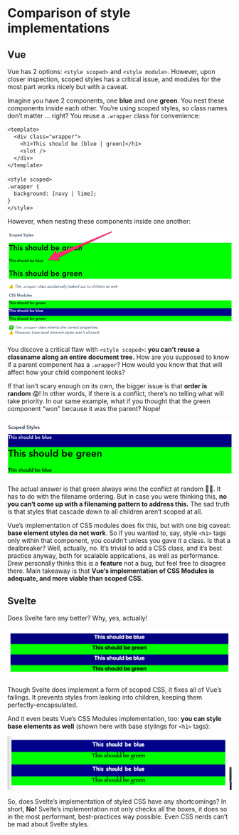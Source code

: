 # Comparison of style implementations

## Vue

Vue has 2 options: `<style scoped>` and `<style module>`. However, upon closer inspection, scoped styles has a critical issue, and modules for the most part works nicely but with a caveat.

Imagine you have 2 components, one **blue** and one **green**. You nest these components inside each other. You‘re using scoped styles, so class names don’t matter … right? You reuse a `.wrapper` class for convenience:

```vue
<template>
  <div class="wrapper">
    <h1>This should be [blue | green]</h1>
    <slot />
  </div>
</template>

<style scoped>
.wrapper {
  background: [navy | lime];
}
</style>
```

However, when nesting these components inside one another:

![](./docs/vue.png)

You discove a critical flaw with `<style scoped>`: **you can’t reuse a classname along an entire document tree.** How are you supposed to know if a parent component has a `.wrapper`? How would you know that that will affect how your child component looks?

If that isn’t scary enough on its own, the bigger issue is that **order is random** 😱! In other words, if there is a conflict, there‘s no telling what will take priority. In our same example, what if you thought that the green component “won” because it was the parent? Nope!

![](./docs/vue2.png)

The actual answer is that green always wins the conflict at random 🤷‍♂️. It has to do with the filename ordering. But in case you were thinking this, **no you can‘t come up with a filenaming pattern to address this.** The sad truth is that styles that cascade down to all children aren’t scoped at all.

Vue’s implementation of CSS modules does fix this, but with one big caveat: **base element styles do not work**. So if you wanted to, say, style `<h1>` tags only within that component, you couldn’t unless you gave it a class. Is that a dealbreaker? Well, actually, no. It’s trivial to add a CSS class, and it’s best practice anyway, both for scalable applications, as well as performance. Drew personally thinks this is a **feature** not a bug, but feel free to disagree there. Main takeaway is that **Vue‘s implementation of CSS Modules is adequate, and more viable than scoped CSS.**

## Svelte

Does Svelte fare any better? Why, yes, actually!

![](./docs/svelte.png)

Though Svelte does implement a form of scoped CSS, it fixes all of Vue’s failings. It prevents styles from leaking into children, keeping them perfectly-encapsulated.

And it even beats Vue’s CSS Modules implementation, too: **you can style base elements as well** (shown here with base stylings for `<h1>` tags):

![](./docs/svelte2.png)

So, does Svelte’s implementation of styled CSS have any shortcomings? In short, **No!** Svelte’s implementation not only checks all the boxes, it does so in the most performant, best-practices way possible. Even CSS nerds can’t be mad about Svelte styles.

